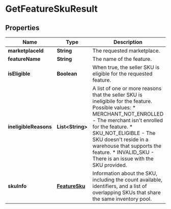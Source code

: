 
# GetFeatureSkuResult

## Properties
Name | Type | Description | Notes
------------ | ------------- | ------------- | -------------
**marketplaceId** | **String** | The requested marketplace. | 
**featureName** | **String** | The name of the feature. | 
**isEligible** | **Boolean** | When true, the seller SKU is eligible for the requested feature. | 
**ineligibleReasons** | **List&lt;String&gt;** | A list of one or more reasons that the seller SKU is ineligibile for the feature.  Possible values: * MERCHANT_NOT_ENROLLED - The merchant isn&#39;t enrolled for the feature. * SKU_NOT_ELIGIBLE - The SKU doesn&#39;t reside in a warehouse that supports the feature. * INVALID_SKU - There is an issue with the SKU provided. |  [optional]
**skuInfo** | [**FeatureSku**](FeatureSku.md) | Information about the SKU, including the count available, identifiers, and a list of overlapping SKUs that share the same inventory pool. |  [optional]



